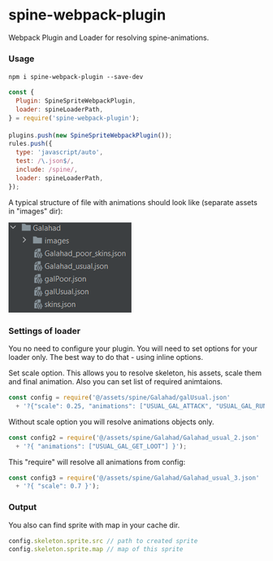 # spine-webpack-plugin
Webpack Plugin and Loader for resolving spine-animations.

### Usage

`npm i spine-webpack-plugin --save-dev`
```javascript
const {
  Plugin: SpineSpriteWebpackPlugin,
  loader: spineLoaderPath,
} = require('spine-webpack-plugin');

plugins.push(new SpineSpriteWebpackPlugin());
rules.push({
  type: 'javascript/auto',
  test: /\.json$/,
  include: /spine/,
  loader: spineLoaderPath,
});
```
A typical structure of file with animations should look like (separate assets in "images" dir):

![img.png](readme_assets/anim_file.png)

### Settings of loader

You no need to configure your plugin.
You will need to set options for your loader only.
The best way to do that - using inline options.

Set scale option. This allows you to resolve skeleton, his assets,
scale them and final animation. 
Also you can set list of required animtaions.
```javascript
const config = require('@/assets/spine/Galahad/galUsual.json'
  + '?{"scale": 0.25, "animations": ["USUAL_GAL_ATTACK", "USUAL_GAL_RUN"] }');
```

Without scale option
you will resolve animations objects only.
```javascript
const config2 = require('@/assets/spine/Galahad/Galahad_usual_2.json'
  + '?{ "animations": ["USUAL_GAL_GET_LOOT"] }');
 ```

This "require" will resolve all animations from config:
```javascript
const config3 = require('@/assets/spine/Galahad/Galahad_usual_3.json'
  + '?{ "scale": 0.7 }');
 ```

### Output
You also can find sprite with map in your cache dir.
```javascript
config.skeleton.sprite.src // path to created sprite
config.skeleton.sprite.map // map of this sprite
 ```
